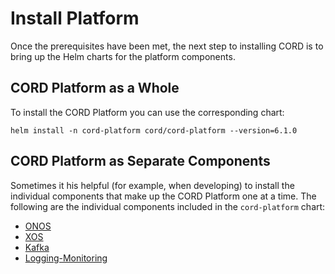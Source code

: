 # Install Platform

Once the prerequisites have been met, the next step to installing CORD is
to bring up the Helm charts for the platform components. 

## CORD Platform as a Whole

To install the CORD Platform you can use the corresponding chart:

```shell
helm install -n cord-platform cord/cord-platform --version=6.1.0
```

## CORD Platform as Separate Components

Sometimes it his helpful (for example, when developing) to install the
individual components that make up the CORD Platform one at a time.
The following are the individual components included in the
`cord-platform` chart:

- [ONOS](./charts/onos.md#onos-manages-fabric--voltha)
- [XOS](./charts/xos-core.md)
- [Kafka](./charts/kafka.md)
- [Logging-Monitoring](./charts/logging-monitoring.md)
